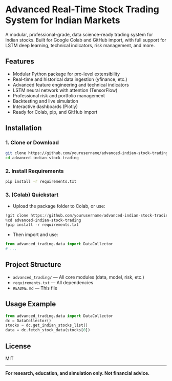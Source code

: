 # Advanced Real-Time Stock Trading System for Indian Markets

A modular, professional-grade, data science-ready trading system for Indian stocks. Built for Google Colab and GitHub import, with full support for LSTM deep learning, technical indicators, risk management, and more.

## Features
- Modular Python package for pro-level extensibility
- Real-time and historical data ingestion (yfinance, etc.)
- Advanced feature engineering and technical indicators
- LSTM neural network with attention (TensorFlow)
- Professional risk and portfolio management
- Backtesting and live simulation
- Interactive dashboards (Plotly)
- Ready for Colab, pip, and GitHub import

## Installation

### 1. Clone or Download
```bash
git clone https://github.com/yourusername/advanced-indian-stock-trading.git
cd advanced-indian-stock-trading
```

### 2. Install Requirements
```bash
pip install -r requirements.txt
```

### 3. (Colab) Quickstart
- Upload the package folder to Colab, or use:
```python
!git clone https://github.com/yourusername/advanced-indian-stock-trading.git
%cd advanced-indian-stock-trading
!pip install -r requirements.txt
```
- Then import and use:
```python
from advanced_trading.data import DataCollector
# ...
```

## Project Structure
- `advanced_trading/` — All core modules (data, model, risk, etc.)
- `requirements.txt` — All dependencies
- `README.md` — This file

## Usage Example
```python
from advanced_trading.data import DataCollector
dc = DataCollector()
stocks = dc.get_indian_stocks_list()
data = dc.fetch_stock_data(stocks[0])
```

## License
MIT

---
**For research, education, and simulation only. Not financial advice.** 